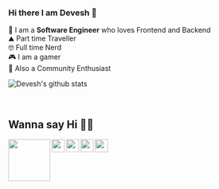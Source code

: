### Hi there I am Devesh 👋

🚀 I am a **Software Engineer** who loves Frontend and Backend <br>
⛰ Part time Traveller <br>
🤓 Full time Nerd <br> 
🎮 I am a gamer <br>
📢 Also a Community Enthusiast

 ![Devesh's github stats](https://github-readme-stats.vercel.app/api?username=deveshlashkari&show_icons=true&theme=tokyonight)


<!-- 
  
 <div>
<p align="center">
  <img width="40" height="40" src="https://cdn.svgporn.com/logos/react.svg">
   <img width="40" height="40" src="https://cdn.svgporn.com/logos/javascript.svg">
  <img  width="40" height="40" src="https://cdn.svgporn.com/logos/html-5.svg">
  <img  width="40" height="40" src="https://cdn.svgporn.com/logos/css-3.svg">
   <img  width="40" height="40" src="https://cdn.svgporn.com/logos/bootstrap.svg">
     <img  width="40" height="40" src="https://cdn.svgporn.com/logos/material-ui.svg">
 <img width="40" height="40" src="https://cdn.svgporn.com/logos/nodejs-icon.svg">
   <img width="40" height="40" src="https://cdn.svgporn.com/logos/express.svg">
 <img height="40" width="40" src="https://cdn.svgporn.com/logos/react.svg">
 <img height="60" width="60" src="https://cdn.svgporn.com/logos/mongodb.svg">
 <img height="40" width="40" src="https://cdn.svgporn.com/logos/salesforce.svg">
  <img height="40" width="40" src="https://cdn.svgporn.com/logos/google-cloud.svg">
  </p>
</div>
  

## Technologies I am learning -

<div>
  <p align="center">
     <img height="40" width="40" src="https://cdn.svgporn.com/logos/aws.svg">
        <img height="40" width="40" src="https://cdn.svgporn.com/logos/firebase.svg">
    </p>
  </div>
  
   -->
 


<!-- 

<table>
  <tbody>
    <tr valign="top">
      <td width="20%" align="center">
        <span><strong>Coding</strong></span><br><br><br>
        <img height="200px" src="https://media.giphy.com/media/fAnzw6YK33jMwzp5wp/giphy.gif" width="200px">
      </td>
      <td width="20%" align="center">
        <span><strong>Meet New People</strong></span><br><br><br>
        <img height="200px" src="https://media.giphy.com/media/3o7abBphHJngINCHio/giphy.gif" width="200px">
      </td>
      <td width="20%" align="center">
        <span><strong>Become Fit</strong></span><br><br><br>
        <img height="200px" src="https://media.giphy.com/media/iFGhsoee2xTOM/giphy.gif" width="200px">
      </td>
      </tbody>
</table> -->
<br>

## Wanna say Hi 👋👋


  <a target="_blank" href="https://www.linkedin.com/in/deveshlashkari/">
    <img align="left" width="84px" src="https://cdn.svgporn.com/logos/linkedin.svg" />
  </a>
  <a target="_blank" href="https://twitter.com/devesh_lashkari">
    <img align="left" width="26px" src="https://cdn.svgporn.com/logos/twitter.svg" />
  </a>
   <a target="_blank" href="https://facebook.com/devesh.lashkari.1">
    <img align="left" width="26px" src="https://cdn.svgporn.com/logos/facebook.svg" />
  </a>
  
  <a target="_blank" href="https://instagram.com/deveshlashkari">
    <img align="left" width="26px" src="https://cdn.svgporn.com/logos/instagram-icon.svg" />
  </a>
 
  <a href="mailto:deveshlashkari@gmail.com">
    <img align="left" width="26px" src="https://cdn.svgporn.com/logos/google-gmail.svg" />
  </a>






